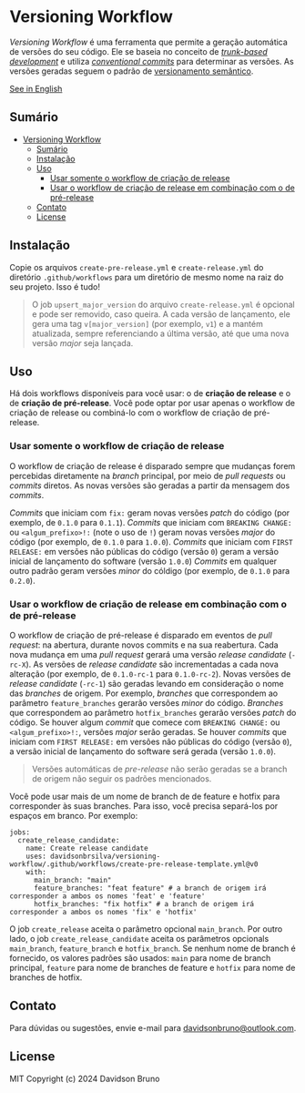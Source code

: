 # Versioning Workflow

_Versioning Workflow_ é uma ferramenta que permite a geração automática de versões do seu código. Ele se baseia no conceito de [_trunk-based development_](https://trunkbaseddevelopment.com/) e utiliza [_conventional commits_](https://www.conventionalcommits.org/en/v1.0.0/) para determinar as versões. As versões geradas seguem o padrão de [versionamento semântico](https://www.conventionalcommits.org/en/v1.0.0/).

[See in English](README.md)

## Sumário

- [Versioning Workflow](#versioning-workflow)
  - [Sumário](#sumário)
  - [Instalação](#instalação)
  - [Uso](#uso)
    - [Usar somente o workflow de criação de release](#usar-somente-o-workflow-de-criação-de-release)
    - [Usar o workflow de criação de release em combinação com o de pré-release](#usar-o-workflow-de-criação-de-release-em-combinação-com-o-de-pré-release)
  - [Contato](#contato)
  - [License](#license)

## Instalação

Copie os arquivos `create-pre-release.yml` e `create-release.yml` do diretório `.github/workflows` para um diretório de mesmo nome na raiz do seu projeto. Isso é tudo!

> O job `upsert_major_version` do arquivo `create-release.yml` é opcional e pode ser removido, caso queira. A cada versão de lançamento, ele gera uma tag `v[major_version]` (por exemplo, `v1`) e a mantém atualizada, sempre referenciando a última versão, até que uma nova versão _major_ seja lançada.

## Uso

Há dois workflows disponíveis para você usar: o de **criação de release** e o de **criação de pré-release**. Você pode optar por usar apenas o workflow de criação de release ou combiná-lo com o workflow de criação de pré-release.

### Usar somente o workflow de criação de release

O workflow de criação de release é disparado sempre que mudanças forem percebidas diretamente na _branch_ principal, por meio de _pull requests_ ou _commits_ diretos. As novas versões são geradas a partir da mensagem dos _commits_.

_Commits_ que iniciam com `fix:` geram novas versões _patch_ do código (por exemplo, de `0.1.0` para `0.1.1`). _Commits_ que iniciam com `BREAKING CHANGE:` ou `<algum_prefixo>!:` (note o uso de `!`) geram novas versões _major_ do código (por exemplo, de `0.1.0` para `1.0.0`). _Commits_ que iniciam com `FIRST RELEASE:` em versões não públicas do código (versão `0`) geram a versão inicial de lançamento do software (versão `1.0.0`) _Commits_ em qualquer outro padrão geram versões _minor_ do cóldigo (por exemplo, de `0.1.0` para `0.2.0`).

### Usar o workflow de criação de release em combinação com o de pré-release

O workflow de criação de pré-release é disparado em eventos de _pull request_: na abertura, durante novos commits e na sua reabertura. Cada nova mudança em uma _pull request_ gerará uma versão _release candidate_ (`-rc-X`). As versões de _release candidate_ são incrementadas a cada nova alteração (por exemplo, de `0.1.0-rc-1` para `0.1.0-rc-2`). Novas versões de _release candidate_ (`-rc-1`) são geradas levando em consideração o nome das _branches_ de origem. Por exemplo, _branches_ que correspondem ao parâmetro `feature_branches` gerarão versões _minor_ do código. _Branches_ que correspondem ao parâmetro `hotfix_branches` gerarão versões _patch_ do código. Se houver algum _commit_ que comece com `BREAKING CHANGE:` ou `<algum_prefixo>!:`, versões _major_ serão geradas. Se houver _commits_ que iniciam com `FIRST RELEASE:` em versões não públicas do código (versão `0`), a versão inicial de lançamento do software será gerada (versão `1.0.0`).

> Versões automáticas de _pre-release_ não serão geradas se a branch de origem não seguir os padrões mencionados.

Você pode usar mais de um nome de branch de de feature e hotfix para corresponder às suas branches. Para isso, você precisa separá-los por espaços em branco. Por exemplo:

```
jobs:
  create_release_candidate:
    name: Create release candidate
    uses: davidsonbrsilva/versioning-workflow/.github/workflows/create-pre-release-template.yml@v0
    with:
      main_branch: "main"
      feature_branches: "feat feature" # a branch de origem irá corresponder a ambos os nomes 'feat' e 'feature'
      hotfix_branches: "fix hotfix" # a branch de origem irá corresponder a ambos os nomes 'fix' e 'hotfix'
```

O job `create_release` aceita o parâmetro opcional `main_branch`. Por outro lado, o job `create_release_candidate` aceita os parâmetros opcionals `main_branch`, `feature_branch` e `hotfix_branch`. Se nenhum nome de branch é fornecido, os valores padrões são usados: `main` para nome de branch principal, `feature` para nome de branches de feature e `hotfix` para nome de branches de hotfix.

## Contato

Para dúvidas ou sugestões, envie e-mail para <davidsonbruno@outlook.com>.

## License

MIT Copyright (c) 2024 Davidson Bruno
